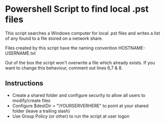 # Powershell Script to find local .pst files

This script searches a Windows computer for local .pst files and writes a list of any found to a file stored on a network share. 

Files created by this script have the naming convention HOSTNAME-USERNAME.txt

Out of the box the script won't overwrite a file which already exists. If you want to change this behaviour, comment out lines 6,7 & 8.

## Instructions 

* Create a shared folder and configure security to allow all users to modify/create files
* Configure $destDir = "\\YOURSERVERHERE" to point at your shared folder (leave a trailing slash)
* Use Group Policy (or other) to run the script at user logon
